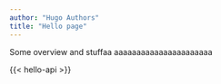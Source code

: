 ```yaml
---
author: "Hugo Authors"
title: "Hello page"
---
```


Some overview and stuffaa
aaaaaaaaaaaaaaaaaaaaaa

{{< hello-api >}}
